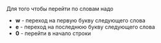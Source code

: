 Для того чтобы перейти по словам надо
- **w** - переход на первую букву следующего слова
- **e** - переход на последнюю букву следующего слова
- **0** - перейти в начало строки